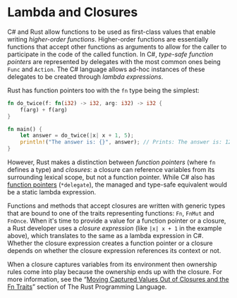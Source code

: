 # Lambda and Closures

C# and Rust allow functions to be used as first-class values that enable
writing _higher-order functions_. Higher-order functions are essentially
functions that accept other functions as arguments to allow for the caller to
participate in the code of the called function. In C#, _type-safe function
pointers_ are represented by delegates with the most common ones being `Func`
and `Action`. The C# language allows ad-hoc instances of these delegates to be
created through _lambda expressions_.

Rust has function pointers too with the `fn` type being the simplest:

```rust
fn do_twice(f: fn(i32) -> i32, arg: i32) -> i32 {
    f(arg) + f(arg)
}

fn main() {
    let answer = do_twice(|x| x + 1, 5);
    println!("The answer is: {}", answer); // Prints: The answer is: 12
}
```

However, Rust makes a distinction between _function pointers_ (where `fn`
defines a type) and _closures_: a closure can reference variables from its
surrounding lexical scope, but not a function pointer. While C# also has
[function pointers][*delegate] (`*delegate`), the managed and type-safe
equivalent would be a static lambda expression.

  [*delegate]: https://learn.microsoft.com/en-us/dotnet/csharp/language-reference/proposals/csharp-9.0/function-pointers

Functions and methods that accept closures are written with generic types that
are bound to one of the traits representing functions: `Fn`, `FnMut` and
`FnOnce`. When it's time to provide a value for a function pointer or a
closure, a Rust developer uses a _closure expression_ (like `|x| x + 1` in the
example above), which translates to the same as a lambda expression in C#.
Whether the closure expression creates a function pointer or a closure depends
on whether the closure expression references its context or not.

When a closure captures variables from its environment then ownership rules
come into play because the ownership ends up with the closure. For more
information, see the “[Moving Captured Values Out of Closures and the Fn
Traits][closure-move]” section of The Rust Programming Language.

  [closure-move]: https://doc.rust-lang.org/book/ch13-01-closures.html#moving-captured-values-out-of-closures-and-the-fn-traits

